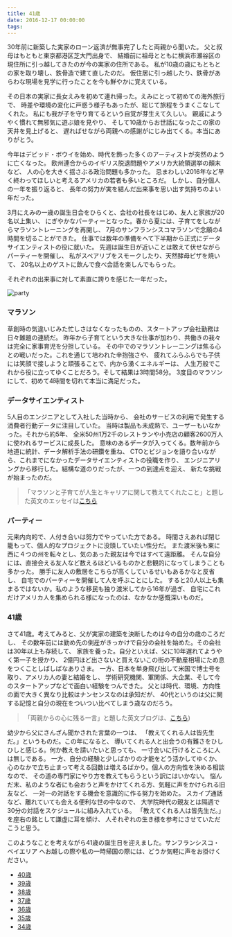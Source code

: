 ```yaml
---
title: 41歳
date: 2016-12-17 00:00:00
tags:
---
```


30年前に新築した実家のローン返済が無事完了したと両親から聞いた。
父と叔母はもともと東京都港区芝大門出身で、
結婚前に祖母とともに横浜市瀬谷区の現住所に引っ越してきたのが今の実家の住所である。
私が10歳の歳にもともとの家を取り壊し、鉄骨造で建て直したのだ。
仮住居に引っ越したり、鉄骨があらわな現場を見学に行ったことを今も鮮やかに覚えている。

その日本の実家に長女えみを初めて連れ帰った。えみにとって初めての海外旅行で、
時差や環境の変化に戸惑う様子もあったが、総じて旅程をうまくこなしてくれた。
私にも我が子を守り育てるという自覚が芽生えて久しい。
親戚にようやく慣れて無邪気に遊ぶ娘を見やり、
そして10歳からお世話になったこの家の天井を見上げると、
遅ればせながら両親への感謝がにじみ出てくる。本当にありがとう。

今年はデビッド・ボウイを始め、時代を飾った多くのアーティストが突然のように亡くなった。
欧州連合からのイギリス脱退問題やアメリカ大統領選挙の顛末など、
人の心を大きく揺さぶる政治問題も多かった。
忌まわしい2016年など早く終わってほしいと考えるアメリカの若者も多いところだ。
しかし、自分個人の一年を振り返ると、
長年の努力が実を結んだ出来事を思い出す気持ちのよい年だった。

3月にえみの一歳の誕生日会をひらくと、会社の社長をはじめ、友人と家族が20名以上集い、
にぎやかなパーティーとなった。春から夏には、子育てをしながらマラソントレーニングを再開し、
7月のサンフランシスコマラソンで念願の4時間を切ることができた。
仕事では数年の準備をへて下半期から正式にデータサイエンティストの役に就いた。
先週は誕生日が近いことは敢えて伏せながらパーティーを開催し、
私がスペアリブをスモークしたり、天然酵母ピザを焼いて、
20名以上のゲストに飲んで食べ会話を楽しんでもらった。

それぞれの出来事に対して素直に誇りを感じた一年だった。

![party](https://c1.staticflickr.com/1/593/30867457404_202db32db2_c.jpg)

### マラソン

草創時の気違いじみた忙しさはなくなったものの、スタートアップ会社勤務は日々難題の連続だ。
昨年から子育てという大きな仕事が加わり、共働きの我々は完全に家事育児を分担している。
その中でのマラソントレーニングは焦る心との戦いだった。これを通じて培われた辛抱強さや、
疲れてふらふらでも子供には笑顔で接しようと頑張ることで、内から湧くエネルギーは、
人生万般でこれから役に立ってゆくことだろう。そして結果は3時間58分。
3度目のマラソンにして、初めて4時間を切れて本当に満足だった。

### データサイエンティスト

5人目のエンジニアとして入社した当時から、
会社のサービスの利用で発生する消費者行動データに注目していた。
当時は製品も未成熟で、ユーザーもいなかった。それから約5年、
全米50州1万2千のレストランや小売店の顧客2600万人に使われるサービスに成長した。
意味のあるデータが入ってくる。数年前から地道に統計、データ解析手法の研鑽を重ね、
CTOとビジョンを語り合いながら、これまでになかったデータサイエンティストの役職を作り、
エンジニアリングから移行した。結構な道のりだったが、一つの到達点を迎え、
新たな挑戦が始まったのだ。

> 「マラソンと子育てが人生とキャリアに関して教えてくれたこと」と題した英文のエッセイは[こちら](http://www.daigotanaka.org/marathon-and-parenting)

### パーティー

元来内向的で、人付き合いは努力でやっていた方である。
時間さえあれば閉じ籠もって、個人的なプロジェクトに没頭していたい性分だ。
また渡米後も東に西に４つの州を転々とし、気のあった親友は今ではすべて遠距離。
そんな自分には、直接会える友人など数えるほどいるものかと悲観的になってしまうことも多かった。
勝手に友人の敷居をこちらが高くしているせいもあるかなと反省し、
自宅でのパーティーを開催して人を呼ぶことにした。
すると20人以上も集まるではないか。私のような移民も独り渡米してから16年が過ぎ、
自宅にこれだけアメリカ人を集められる様になったのは、なかなか感慨深いものだ。

### 41歳

さて41歳。考えてみると、父が実家の建築を決断したのは今の自分の歳のころだし、
その数年前には勤め先の倒産がきっかけで自分の会社を始めた。その会社は30年以上も存続して、
家族を養った。自分といえば、父に10年遅れてようやく第一子を授かり、
2億円ほど出さないと買えないこの街の不動産相場にため息をつくことしばしばなありさま。
一方、日本を単身飛び出して米国で博士号を取り、アメリカ人の妻と結婚をし、
学術研究機関、軍関係、大企業、そして今のスタートアップなどで面白い経験をつんできた。
父とは時代、環境、方向性の面で大きく異なり比較はナンセンスなのは承知だが、
40代というのは父に関する記憶と自分の現在をついつい比べてしまう歳なのだろう。

> 「両親からの心に残る一言」と題した英文ブログは、[こちら](http://www.daigotanaka.org/memorable-words-by-parents))

幼少から父にさんざん聞かされた言葉の一つは、
「教えてくれる人は皆先生だ。」というものだ。この年になると、
導いてくれる人と出会うの有難さをひしひしと感じる。何か教えを請いたいと思っても、
一寸会いに行けるところに人は無しである。
一方、自分の経験と少しばかりの才能をどう活かしてゆくか、
心のなかで立ち止まって考える回数は増えるばかり。個人の方向性を決める相談なので、
その道の専門家にやり方を教えてもらうという訳にはいかない。
悩んだ末、私のような者にも会おうと声をかけてくれる方、気軽に声をかけられる旧友など、
一対一の対話をする機会を意識的に作る努力を始めた。
スカイプ通話など、離れていても会える便利な世の中なので、
大学院時代の親友とは隔週で30分の対話をスケジュールに組み入れている。
「教えてくれる人は皆先生だ。」を座右の銘として謙虚に耳を傾け、
人それぞれの生き様を参考にさせていただこうと思う。

このようなことを考えながら41歳の誕生日を迎えました。サンフランシスコ・ベイエリア
へお越しの際や私の一時帰国の際には、どうか気軽に声をお掛けください。

- [40歳](https://www.daigotanaka.com/ja/40-years/)
- [39歳](https://www.daigotanaka.com/ja/39-years/)
- [38歳](https://www.daigotanaka.com/ja/38-years/)
- [37歳](https://www.daigotanaka.com/ja/37-years/)
- [36歳](https://www.daigotanaka.com/ja/36-years/)
- [35歳](https://www.daigotanaka.com/ja/35-years/)
- [34歳](https://www.daigotanaka.com/ja/34-years/)
